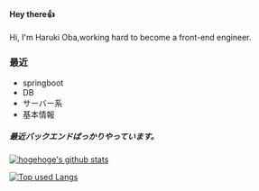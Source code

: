 #### Hey there👍
Hi, I'm Haruki Oba,working hard to become a front-end engineer.

### 最近
- springboot
- DB
- サーバー系
- 基本情報


##### 最近バックエンドばっかりやっています。

<!-- リポジトリステータス -->
[![hogehoge's github stats](https://github-readme-stats.vercel.app/api?username=haruki0314&hide=contribs&count_private=true&show_icons=true&theme=tokyonight)](https://github.com/haruki0314/)

<!-- ソースコード統計 -->
[![Top used Langs](https://github-readme-stats.vercel.app/api/top-langs/?username=haruki0314&layout=compact&theme=tokyonight)](https://github.com/haruki0314/)


